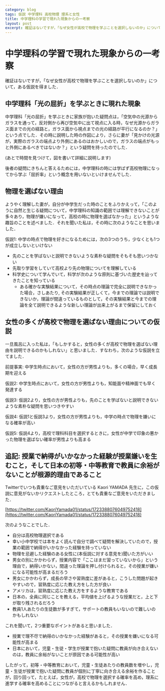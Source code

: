 ```yaml
---
category: blog
tags: 仮説 中学理科 高校物理 理系と女性
title: 中学理科の学習で現れた現象からの一考察
layout: post
excerpt: 確証はないですが，「なぜ女性が高校で物理を学ぶことを選択しないのか」について，ある仮説を得ました．
---
```

# 中学理科の学習で現れた現象からの一考察

確証はないですが，「なぜ女性が高校で物理を学ぶことを選択しないのか」について，ある仮説を得ました．

## 中学理科「光の屈折」を学ぶときに現れた現象

中学理科「光の屈折」を学ぶときに家族が抱いた疑問点は，「空気中の光源からガラスを通って，反対側から再び空気中に出て視点に入る時，なぜ光源からガラス面までの光の経路と，ガラス面から視点までの光の経路が平行になるのか？」という点でした．その時に説明した時の作図により，さらに妻が「見かけの光源が，実際のガラスの端点より外側にあるのはおかしいので，ガラスの端点がもっと外側にあるべきではないか？」という疑問を持ったのでした．

(あとで時間を見つけて，図を書いて詳細に説明します)

後者の疑問にきちんと答えるためには，中学理科の時には学ばず高校物理になってから学ぶ「屈折率」という概念を用いないといけませんでした．

## 物理を選ばない理由

ようやく理解した妻が，自分が中学生だった時のことをふりかえって，「このように自然と生じる疑問について，中学理科の知識の範囲では理解できないことが多々あり，物理が嫌いになって，高校の時に物理を選ばなかった」というような趣旨のことを述べました．それを聞いた私は，その時に次のようなことを思いました．

仮説1: 中学の時点で物理を好きになるためには，次の3つのうち，少なくとも1つが成立しないといけない

* 先のことを学ばないと説明できないような素朴な疑問をそもそも思いつかない
* 先取り学習をしていて高校より先の物理についてを理解している
* 科学史について学んでいて，科学が次のような原則に基づいた歴史を辿ってきたことを知っている
    * ある確かな実験結果について，その時点の理論で完全に説明できなかった場合，さしあたり,
    その実験結果が正しくて，今までの理論では説明できないか，理論が間違っているものとして，その実験結果と今までの理論を全て説明できるような新しい理論が出来上がるまで保留にしておく

## 女性の多くが高校で物理を選ばない理由についての仮説

一旦風呂に入った私は，「もしかすると，女性の多くが高校で物理を選ばない理由を説明できるのかもしれない」と思いました．すなわち，次のような仮説を立てました．

前提事実: 中学生時点において，女性の方が男性よりも，多くの場合，早く成長期を迎える

仮説2: 中学生時点において，女性の方が男性よりも，知能面や精神面でも早く発達する

仮説3: 仮説2より，女性の方が男性よりも，先のことを学ばないと説明できないような素朴な疑問を思いつきやすい

仮説4: 仮説1と仮説3より，女性の方が男性よりも，中学の時点で物理を嫌いになる確率が高い

仮説5: 仮説4より，高校で理科科目を選択するときに，女性が中学で印象の悪かった物理を選ばない確率が男性よりも高まる

## 追記: 授業で納得がいかなかった経験が授業嫌いを生むこと，そして日本の初等・中等教育で教員に余裕がないことが根源的理由であること

Twitterでいつも貴重なご意見をいただいている Kaori YAMADA 先生に，この仮説に意見がないかリクエストしたところ，とても貴重なご意見をいただきました．

[https://twitter.com/KaoriYamada01/status/1723388076049752418](https://twitter.com/KaoriYamada01/status/1723388076049752418)

次のようなことでした．

* 自分は高校物理選択である
* 幸い小中学校では本をよく読んで自分で調べて疑問を解決していたので，授業の範囲で納得がいかなかった経験を持っていない
* 物理を忌避した経験のある女性に(本仮説に対する意見を)聞いた方がいい
* 男女の別にかかわらず，授業内容で「ここはまだ習っていないから」という理由で，納得いかない，間違った理論を押し付けられると，その授業が嫌いになる可能性が高まるだろう
* 男女にかかわらず，成長の早さや習熟度に差があると，こうした問題が起きやすいので，習熟度に応じた教え方をした方が良い
* アメリカは，習熟度に応じた教え方をするような教育である
* 日本の，全員に同じことを教える，平均値を上げるような授業だと，上と下が取り残されるだろう
* 教員1人あたりの生徒数が多すぎて，サポートの教員もいないので難しいのかもしれない

これを聞いて，2つ重要なポイントがあると思いました．

* 授業で理不尽で納得のいかなかった経験があると，その授業を嫌いになる可能性が高まる
* 日本において，児童・生徒・学生が授業で抱いた疑問に教員が向き合えないのは，教員に余裕がないことが原因である可能性が高い

したがって，初等・中等教育において，児童・生徒あたりの教員数を増やし，児童・生徒が授業で抱いた疑問に教員が個別に丁寧に向き合える余裕を作ることが，回り回って，たとえば，女性が，高校で物理を選択する確率を高め，理系に進学する確率を高めることにつながると言えるかもしれません．

